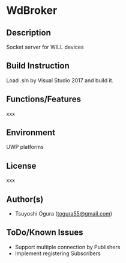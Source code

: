 # WdBroker
## Description
Socket server for WILL devices  
## Build Instruction
Load .sln by Visual Studio 2017 and build it. 
## Functions/Features
xxx  
## Environment
UWP platforms  
## License
xxx  
## Author(s)
* Tsuyoshi Ogura (togura55@gmail.com)  
## ToDo/Known Issues
* Support multiple connection by Publishers  
* Implement registering Subscribers     
